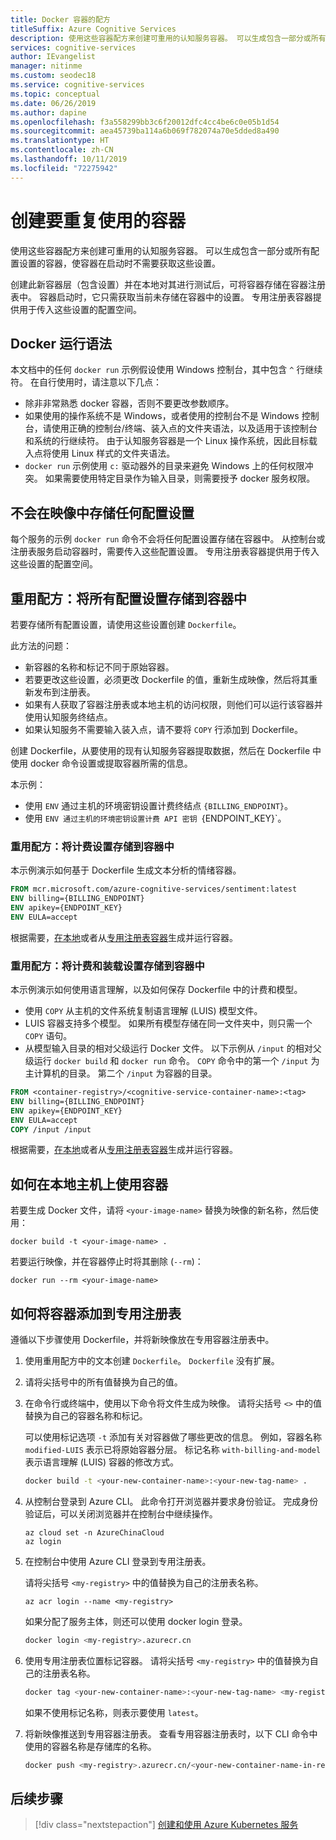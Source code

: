 ```yaml
---
title: Docker 容器的配方
titleSuffix: Azure Cognitive Services
description: 使用这些容器配方来创建可重用的认知服务容器。 可以生成包含一部分或所有配置设置的容器，使容器在启动时不需要获取这些设置。 创建此新容器层（包含设置）并在本地对其进行测试后，可将容器存储在容器注册表中。 容器启动时，它只需获取当前未存储在容器中的设置。
services: cognitive-services
author: IEvangelist
manager: nitinme
ms.custom: seodec18
ms.service: cognitive-services
ms.topic: conceptual
ms.date: 06/26/2019
ms.author: dapine
ms.openlocfilehash: f3a558299bb3c6f20012dfc4cc4be6c0e05b1d54
ms.sourcegitcommit: aea45739ba114a6b069f782074a70e5dded8a490
ms.translationtype: HT
ms.contentlocale: zh-CN
ms.lasthandoff: 10/11/2019
ms.locfileid: "72275942"
---
```

# <a name="create-containers-for-reuse"></a>创建要重复使用的容器

使用这些容器配方来创建可重用的认知服务容器。 可以生成包含一部分或所有配置设置的容器，使容器在启动时不需要获取这些设置。 

创建此新容器层（包含设置）并在本地对其进行测试后，可将容器存储在容器注册表中。 容器启动时，它只需获取当前未存储在容器中的设置。 专用注册表容器提供用于传入这些设置的配置空间。

## <a name="docker-run-syntax"></a>Docker 运行语法

本文档中的任何 `docker run` 示例假设使用 Windows 控制台，其中包含 `^` 行继续符。 在自行使用时，请注意以下几点：

* 除非非常熟悉 docker 容器，否则不要更改参数顺序。
* 如果使用的操作系统不是 Windows，或者使用的控制台不是 Windows 控制台，请使用正确的控制台/终端、装入点的文件夹语法，以及适用于该控制台和系统的行继续符。  由于认知服务容器是一个 Linux 操作系统，因此目标载入点将使用 Linux 样式的文件夹语法。
* `docker run` 示例使用 `c:` 驱动器外的目录来避免 Windows 上的任何权限冲突。 如果需要使用特定目录作为输入目录，则需要授予 docker 服务权限。

## <a name="store-no-configuration-settings-in-image"></a>不会在映像中存储任何配置设置

每个服务的示例 `docker run` 命令不会将任何配置设置存储在容器中。 从控制台或注册表服务启动容器时，需要传入这些配置设置。 专用注册表容器提供用于传入这些设置的配置空间。

## <a name="reuse-recipe-store-all-configuration-settings-with-container"></a>重用配方：将所有配置设置存储到容器中

若要存储所有配置设置，请使用这些设置创建 `Dockerfile`。

此方法的问题：

* 新容器的名称和标记不同于原始容器。
* 若要更改这些设置，必须更改 Dockerfile 的值，重新生成映像，然后将其重新发布到注册表。
* 如果有人获取了容器注册表或本地主机的访问权限，则他们可以运行该容器并使用认知服务终结点。
* 如果认知服务不需要输入装入点，请不要将 `COPY` 行添加到 Dockerfile。

创建 Dockerfile，从要使用的现有认知服务容器提取数据，然后在 Dockerfile 中使用 docker 命令设置或提取容器所需的信息。

本示例：

* 使用 `ENV` 通过主机的环境密钥设置计费终结点 `{BILLING_ENDPOINT}`。
* 使用 `ENV 通过主机的环境密钥设置计费 API 密钥 `{ENDPOINT_KEY}`。

### <a name="reuse-recipe-store-billing-settings-with-container"></a>重用配方：将计费设置存储到容器中

本示例演示如何基于 Dockerfile 生成文本分析的情绪容器。

```Dockerfile
FROM mcr.microsoft.com/azure-cognitive-services/sentiment:latest
ENV billing={BILLING_ENDPOINT}
ENV apikey={ENDPOINT_KEY}
ENV EULA=accept
```

根据需要，[在本地](#how-to-use-container-on-your-local-host)或者从[专用注册表容器](#how-to-add-container-to-private-registry)生成并运行容器。

### <a name="reuse-recipe-store-billing-and-mount-settings-with-container"></a>重用配方：将计费和装载设置存储到容器中

本示例演示如何使用语言理解，以及如何保存 Dockerfile 中的计费和模型。

* 使用 `COPY` 从主机的文件系统复制语言理解 (LUIS) 模型文件。
* LUIS 容器支持多个模型。 如果所有模型存储在同一文件夹中，则只需一个 `COPY` 语句。
* 从模型输入目录的相对父级运行 Docker 文件。 以下示例从 `/input` 的相对父级运行 `docker build` 和 `docker run` 命令。 `COPY` 命令中的第一个 `/input` 为主计算机的目录。 第二个 `/input` 为容器的目录。

```Dockerfile
FROM <container-registry>/<cognitive-service-container-name>:<tag>
ENV billing={BILLING_ENDPOINT}
ENV apikey={ENDPOINT_KEY}
ENV EULA=accept
COPY /input /input
```

根据需要，[在本地](#how-to-use-container-on-your-local-host)或者从[专用注册表容器](#how-to-add-container-to-private-registry)生成并运行容器。

## <a name="how-to-use-container-on-your-local-host"></a>如何在本地主机上使用容器

若要生成 Docker 文件，请将 `<your-image-name>` 替换为映像的新名称，然后使用：

```console
docker build -t <your-image-name> .
```

若要运行映像，并在容器停止时将其删除 (`--rm`)：

```console
docker run --rm <your-image-name>
```

## <a name="how-to-add-container-to-private-registry"></a>如何将容器添加到专用注册表

遵循以下步骤使用 Dockerfile，并将新映像放在专用容器注册表中。  

1. 使用重用配方中的文本创建 `Dockerfile`。 `Dockerfile` 没有扩展。

1. 请将尖括号中的所有值替换为自己的值。

1. 在命令行或终端中，使用以下命令将文件生成为映像。 请将尖括号 `<>` 中的值替换为自己的容器名称和标记。  

    可以使用标记选项 `-t` 添加有关对容器做了哪些更改的信息。 例如，容器名称 `modified-LUIS` 表示已将原始容器分层。 标记名称 `with-billing-and-model` 表示语言理解 (LUIS) 容器的修改方式。

    ```Bash
    docker build -t <your-new-container-name>:<your-new-tag-name> .
    ```

1. 从控制台登录到 Azure CLI。 此命令打开浏览器并要求身份验证。 完成身份验证后，可以关闭浏览器并在控制台中继续操作。

    ```azurecli
    az cloud set -n AzureChinaCloud
    az login
    ```

1. 在控制台中使用 Azure CLI 登录到专用注册表。

    请将尖括号 `<my-registry>` 中的值替换为自己的注册表名称。  

    ```azurecli
    az acr login --name <my-registry>
    ```

    如果分配了服务主体，则还可以使用 docker login 登录。

    ```Bash
    docker login <my-registry>.azurecr.cn
    ```

1. 使用专用注册表位置标记容器。 请将尖括号 `<my-registry>` 中的值替换为自己的注册表名称。 

    ```Bash
    docker tag <your-new-container-name>:<your-new-tag-name> <my-registry>.azurecr.cn/<your-new-container-name-in-registry>:<your-new-tag-name>
    ```

    如果不使用标记名称，则表示要使用 `latest`。

1. 将新映像推送到专用容器注册表。 查看专用容器注册表时，以下 CLI 命令中使用的容器名称是存储库的名称。

    ```Bash
    docker push <my-registry>.azurecr.cn/<your-new-container-name-in-registry>:<your-new-tag-name>
    ```

## <a name="next-steps"></a>后续步骤

> [!div class="nextstepaction"]
> [创建和使用 Azure Kubernetes 服务](azure-kubernetes-recipe.md)

<!--
## Store input and output configuration settings

Bake in input params only

FROM containerpreview.azurecr.cn/microsoft/cognitive-services-luis:<tag>
COPY luisModel1 /input/
COPY luisModel2 /input/

## Store all configuration settings

If you are a single manager of the container, you may want to store all settings in the container. The new, resulting container will not need any variables passed in to run. 

Issues with this approach:

* In order to change these settings, you will have to change the values of the Dockerfile and rebuild the file. 
* If someone gets access to your container registry or your local host, they can run the container and use the Cognitive Services endpoints. 

The following _partial_ Dockerfile shows how to statically set the values for billing and model. This example uses the 

```Dockerfile
FROM <container-registry>/<cognitive-service-container-name>:<tag>
ENV billing=<billing value>
ENV apikey=<apikey value>
COPY luisModel1 /input/
COPY luisModel2 /input/
```

->